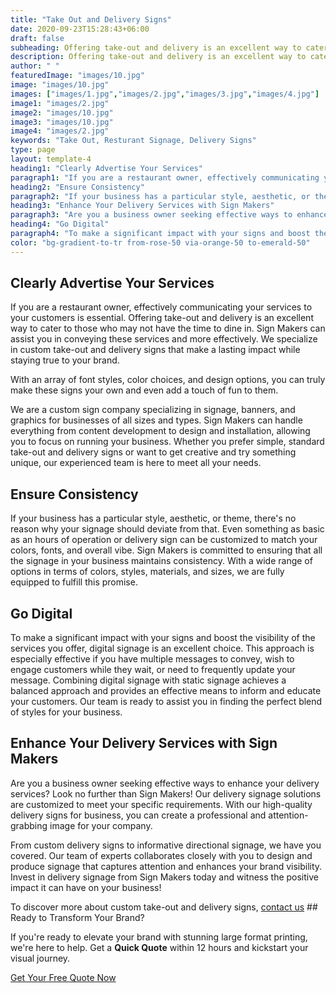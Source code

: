 ```yaml
---
title: "Take Out and Delivery Signs"
date: 2020-09-23T15:28:43+06:00
draft: false
subheading: Offering take-out and delivery is an excellent way to cater to those who may not have the time to dine in.
description: Offering take-out and delivery is an excellent way to cater to those who may not have the time to dine in. Sign Makers can assist you in conveying these services and more effectively
author: " "
featuredImage: "images/10.jpg"
image: "images/10.jpg"
images: ["images/1.jpg","images/2.jpg","images/3.jpg","images/4.jpg"]
image1: "images/2.jpg"
image2: "images/10.jpg"
image3: "images/10.jpg"
image4: "images/2.jpg"
keywords: "Take Out, Resturant Signage, Delivery Signs"
type: page
layout: template-4
heading1: "Clearly Advertise Your Services"
paragraph1: "If you are a restaurant owner, effectively communicating your services to your customers is essential. Offering take-out and delivery is an excellent way to cater to those who may not have the time to dine in. Sign Makers can assist you in conveying these services and more effectively. We specialize in custom take-out and delivery signs that make a lasting impact while staying true to your brand. We are a custom sign company specializing in signage, banners, and graphics for businesses of all sizes and types. Sign Makers can handle everything from content development to design and installation, allowing you to focus on running your business. Whether you prefer simple, standard take-out and delivery signs or want to get creative and try something unique, our experienced team is here to meet all your needs."
heading2: "Ensure Consistency"
paragraph2: "If your business has a particular style, aesthetic, or theme, there's no reason why your signage should deviate from that. Even something as basic as an hours of operation or delivery sign can be customized to match your colors, fonts, and overall vibe. Sign Makers is committed to ensuring that all the signage in your business maintains consistency. With a wide range of options in terms of colors, styles, materials, and sizes, we are fully equipped to fulfill this promise."
heading3: "Enhance Your Delivery Services with Sign Makers"
paragraph3: "Are you a business owner seeking effective ways to enhance your delivery services? Look no further than Sign Makers! Our delivery signage solutions are customized to meet your specific requirements. With our high-quality delivery signs for business, you can create a professional and attention-grabbing image for your company. From custom delivery signs to informative directional signage, we have you covered. Our team of experts collaborates closely with you to design and produce signage that captures attention and enhances your brand visibility. Invest in delivery signage from Sign Makers today and witness the positive impact it can have on your business!"
heading4: "Go Digital"
paragraph4: "To make a significant impact with your signs and boost the visibility of the services you offer, digital signage is an excellent choice. This approach is especially effective if you have multiple messages to convey, wish to engage customers while they wait, or need to frequently update your message. Combining digital signage with static signage achieves a balanced approach and provides an effective means to inform and educate your customers. Our team is ready to assist you in finding the perfect blend of styles for your business."
color: "bg-gradient-to-tr from-rose-50 via-orange-50 to-emerald-50"
---
```


## Clearly Advertise Your Services

If you are a restaurant owner, effectively communicating your services to your customers is essential. Offering take-out and delivery is an excellent way to cater to those who may not have the time to dine in. Sign Makers can assist you in conveying these services and more effectively. We specialize in custom take-out and delivery signs that make a lasting impact while staying true to your brand.

With an array of font styles, color choices, and design options, you can truly make these signs your own and even add a touch of fun to them.

We are a custom sign company specializing in signage, banners, and graphics for businesses of all sizes and types. Sign Makers can handle everything from content development to design and installation, allowing you to focus on running your business. Whether you prefer simple, standard take-out and delivery signs or want to get creative and try something unique, our experienced team is here to meet all your needs.

## Ensure Consistency

If your business has a particular style, aesthetic, or theme, there's no reason why your signage should deviate from that. Even something as basic as an hours of operation or delivery sign can be customized to match your colors, fonts, and overall vibe. Sign Makers is committed to ensuring that all the signage in your business maintains consistency. With a wide range of options in terms of colors, styles, materials, and sizes, we are fully equipped to fulfill this promise.

## Go Digital

To make a significant impact with your signs and boost the visibility of the services you offer, digital signage is an excellent choice. This approach is especially effective if you have multiple messages to convey, wish to engage customers while they wait, or need to frequently update your message. Combining digital signage with static signage achieves a balanced approach and provides an effective means to inform and educate your customers. Our team is ready to assist you in finding the perfect blend of styles for your business.

## Enhance Your Delivery Services with Sign Makers

Are you a business owner seeking effective ways to enhance your delivery services? Look no further than Sign Makers! Our delivery signage solutions are customized to meet your specific requirements. With our high-quality delivery signs for business, you can create a professional and attention-grabbing image for your company.

From custom delivery signs to informative directional signage, we have you covered. Our team of experts collaborates closely with you to design and produce signage that captures attention and enhances your brand visibility. Invest in delivery signage from Sign Makers today and witness the positive impact it can have on your business!

To discover more about custom take-out and delivery signs, [contact us](#) ## Ready to Transform Your Brand?

If you're ready to elevate your brand with stunning large format printing, we're here to help. Get a **Quick Quote** within 12 hours and kickstart your visual journey.

[Get Your Free Quote Now](/book-consultation/)

